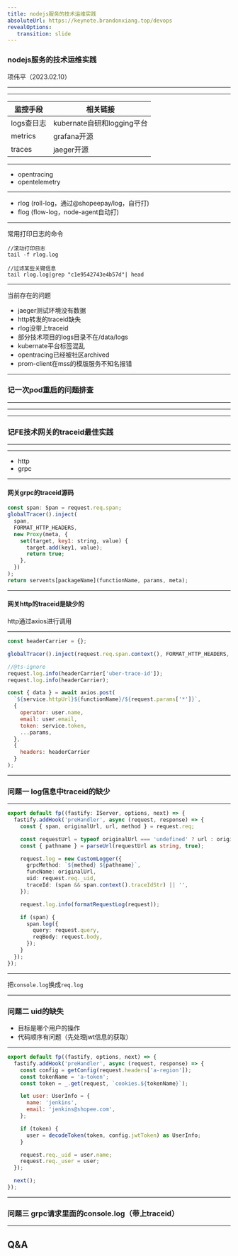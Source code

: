 ```yaml
---
title: nodejs服务的技术运维实践
absoluteUrl: https://keynote.brandonxiang.top/devops
revealOptions: 
   transition: slide
---
```


### nodejs服务的技术运维实践

项伟平（2023.02.10）

---

<!-- .slide: data-background="white" data-background-image="https://keynote.brandonxiang.top/public/img/metric-log-trace.jpeg" data-background-size="contain" -->

---

监控手段 | 相关链接
---------|----------
logs查日志 | kubernate自研和logging平台
metrics | grafana开源
traces | jaeger开源

---

- opentracing
- opentelemetry

---

- rlog (roll-log，通过@shopeepay/log，自行打)
- flog (flow-log，node-agent自动打)
---

常用打印日志的命令

```
//滚动打印日志
tail -f rlog.log

//过滤某些关键信息
tail rlog.log|grep "c1e9542743e4b57d"| head
```

---

当前存在的问题

- jaeger测试环境没有数据
- http转发的traceid缺失
- rlog没带上traceid
- 部分技术项目的logs目录不在/data/logs
- kubernate平台标签混乱
- opentracing已经被社区archived
- prom-client在mss的模版服务不知名报错

---


### 记一次pod重启的问题排查

---

<!-- .slide: data-background="white" data-background-image="https://keynote.brandonxiang.top/public/img/find-problem-by-log.png" data-background-size="contain" -->

---

<!-- .slide: data-background="white" data-background-image="https://keynote.brandonxiang.top/public/img/decode-error.png" data-background-size="contain" -->

---


### 记FE技术网关的traceid最佳实践

---

<!-- .slide: data-background="white" data-background-image="https://keynote.brandonxiang.top/public/img/traceid.png" data-background-size="contain" -->

---

- http
- grpc

---

#### 网关grpc的traceid源码

```javascript
const span: Span = request.req.span;
globalTracer().inject(
  span,
  FORMAT_HTTP_HEADERS,
  new Proxy(meta, {
    set(target, key1: string, value) {
      target.add(key1, value);
      return true;
    },
  })
);
return servents[packageName](functionName, params, meta);
```

---

#### 网关http的traceid是缺少的

http通过axios进行调用

---

```javascript
const headerCarrier = {};

globalTracer().inject(request.req.span.context(), FORMAT_HTTP_HEADERS, headerCarrier);

//@ts-ignore
request.log.info(headerCarrier['uber-trace-id']);
request.log.info(headerCarrier);

const { data } = await axios.post(
  `${service.httpUrl}${functionName}/${request.params['*']}`,
  {
    operator: user.name,
    email: user.email,
    token: service.token,
    ...params,
  },
  {
    headers: headerCarrier
  }
);
```
---

### 问题一 log信息中traceid的缺少

---

```typescript
export default fp((fastify: IServer, options, next) => {
  fastify.addHook('preHandler', async (request, response) => {
    const { span, originalUrl, url, method } = request.req;

    const requestUrl = typeof originalUrl === 'undefined' ? url : originalUrl;
    const { pathname } = parseUrl(requestUrl as string, true);

    request.log = new CustomLogger({
      grpcMethod: `${method} ${pathname}`,
      funcName: originalUrl,
      uid: request.req._uid,
      traceId: (span && span.context().traceIdStr) || '',
    });

    request.log.info(formatRequestLog(request));

    if (span) {
      span.log({
        query: request.query,
        reqBody: request.body,
      });
    }
  });
});
```

---

把`console.log`换成`req.log`

---

### 问题二 uid的缺失

- 目标是哪个用户的操作
- 代码顺序有问题（先处理jwt信息的获取）

---

```javascript
export default fp((fastify, options, next) => {
  fastify.addHook('preHandler', async (request, response) => {
    const config = getConfig(request.headers['a-region']);
    const tokenName = 'a-token';
    const token = _.get(request, `cookies.${tokenName}`);

    let user: UserInfo = {
      name: 'jenkins',
      email: 'jenkins@shopee.com',
    };

    if (token) {
      user = decodeToken(token, config.jwtToken) as UserInfo;
    }

    request.req._uid = user.name;
    request.req._user = user;
  });

  next();
});
```

---

### 问题三 grpc请求里面的console.log（带上traceid）

---

## Q&A